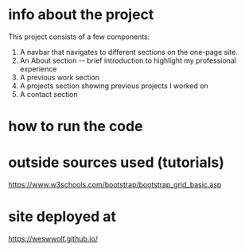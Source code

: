 info about the project
======================
This project consists of a few components:
1) A navbar that navigates to different sections on the one-page site.
2) An About section -- brief introduction to highlight my professional experience
3) A previous work section 
4) A projects section showing previous projects I worked on
5) A contact section


how to run the code 
======================


outside sources used (tutorials)
======================
https://www.w3schools.com/bootstrap/bootstrap_grid_basic.asp

site deployed at
======================
https://weswwolf.github.io/



